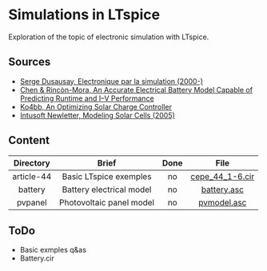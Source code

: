 # Simulations in LTspice

Exploration of the topic of electronic simulation with LTspice.

## Sources

* [Serge Dusausay, Electronique par la simulation (2000-)](http://serge.dusausay.free.fr/)
* [Chen & Rincòn-Mora, An Accurate Electrical Battery Model Capable of Predicting Runtime and I–V Performance](https://rincon-mora.gatech.edu/publicat/jrnls/tec05_batt_mdl.pdf)
* [Ko4bb, An Optimizing Solar Charge Controller](http://www.ko4bb.com/getsimple/index.php?id=an-optimizing-solar-charge-controller)
* [Intusoft Newletter, Modeling Solar Cells (2005)](http://www.intusoft.com/nlpdf/nl78.pdf)
## Content 

| Directory  | Brief                    | Done | File                                          |
|:----------:|:------------------------:|:----:|:---------------------------------------------:|
| article-44 | Basic LTspice exemples   | no   | [cepe_44_1-6.cir](./article-44/cepe_44_1.cir) |
| battery    | Battery electrical model | no   | [battery.asc](./battery/battery.asc)          |
| pvpanel    | Photovoltaic panel model | no   | [pvmodel.asc](./pvpanel/pvmodel.asc)          |

## ToDo

* Basic exmples q&as
* Battery.cir